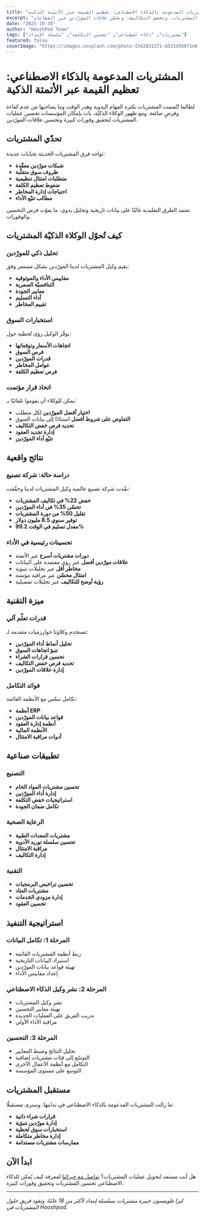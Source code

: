 ```yaml
---
title: "المشتريات المدعومة بالذكاء الاصطناعي: تعظيم القيمة عبر الأتمتة الذكية"
excerpt: "تعرّف كيف تُحوّل الوكلاء الذكيّة عمليات المشتريات، وتخفض التكاليف، وتحسّن علاقات المورّدين عبر القطاعات."
date: "2025-10-30"
author: "HooshPod Team"
tags: ["مشتريات", "ذكاء اصطناعي", "تحسين التكلفة", "سلسلة الإمداد"]
featured: false
coverImage: "https://images.unsplash.com/photo-1542831371-d531d36971e6?q=80&w=1600&auto=format&fit=crop"
---
```


# المشتريات المدعومة بالذكاء الاصطناعي: تعظيم القيمة عبر الأتمتة الذكية

لطالما اتّسمت المشتريات بكثرة المهام اليدوية وهدر الوقت وما يصاحبها من عدم كفاءة وفرصٍ ضائعة. ومع ظهور الوكلاء الذكيّة، بات بإمكان المؤسسات تحسين عمليات المشتريات لتحقيق وفورات كبيرة وتحسين علاقات المورّدين.

## تحدّي المشتريات

تواجه فرق المشتريات الحديثة تحدّيات عديدة:

- **شبكات مورّدين معقّدة**
- **ظروف سوق متقلّبة**
- **متطلبات امتثال تنظيمية**
- **ضغوط تعظيم الكلفة**
- **احتياجات إدارة المخاطر**
- **مطالب تتبّع الأداء**

تعتمد الطرق التقليدية غالبًا على بيانات تاريخية وتحليل يدوي، ما يفوّت فرص التحسين والوفورات.

## كيف تُحوّل الوكلاء الذكيّة المشتريات

### تحليل ذكي للمورّدين

يقيم وكيل المشتريات لدينا المورّدين بشكل مستمر وفق:

- **مقاييس الأداء والموثوقية**
- **التنافسيّة السعرية**
- **معايير الجودة**
- **أداء التسليم**
- **تقييم المخاطر**

### استخبارات السوق

يوفّر الوكيل رؤى لحظية حول:

- **اتجاهات الأسعار وتوقعاتها**
- **فرص السوق**
- **قدرات المورّدين**
- **عوامل المخاطر**
- **فرص تعظيم الكلفة**

### اتخاذ قرار مؤتمت

يمكن للوكلاء أن يقوموا تلقائيًا بـ:

- **اختيار أفضل المورّدين** لكل متطلب
- **التفاوض على شروط أفضل** استنادًا إلى بيانات السوق
- **تحديد فرص خفض التكاليف**
- **إدارة تجديد العقود**
- **تتبّع أداء المورّدين**

## نتائج واقعية

### دراسة حالة: شركة تصنيع

نفّذت شركة تصنيع عالمية وكيل المشتريات لدينا وحقّقت:

- **خفض 22% في تكاليف المشتريات**
- **تحسّن 35% في أداء المورّدين**
- **تقليل 50% من دورة المشتريات**
- **توفير سنوي 8.5 مليون دولار**
- **معدل تسليم في الوقت 99.2%**

### تحسينات رئيسية في الأداء

- **دورات مشتريات أسرع** عبر الأتمتة
- **علاقات مورّدين أفضل** عبر رؤى معتمدة على البيانات
- **مخاطر أقل** عبر تحليلات تنبؤية
- **امتثال محسّن** عبر مراقبة مؤتمتة
- **رؤية أوضح للتكاليف** عبر تحليلات تفصيلية

## ميزة التقنية

### قدرات تعلّم آلي

تستخدم وكلاؤنا خوارزميات متقدمة لـ:

- **تحليل أنماط أداء المورّدين**
- **تنبؤ اتجاهات السوق**
- **تحسين قرارات الشراء**
- **تحديد فرص خفض التكاليف**
- **إدارة علاقات المورّدين**

### فوائد التكامل

تكامل سلس مع الأنظمة القائمة:

- **أنظمة ERP**
- **قواعد بيانات المورّدين**
- **أنظمة إدارة العقود**
- **الأنظمة المالية**
- **أدوات مراقبة الامتثال**

## تطبيقات صناعية

### التصنيع

- **تحسين مشتريات المواد الخام**
- **إدارة أداء المورّدين**
- **استراتيجيات خفض التكلفة**
- **تكامل ضمان الجودة**

### الرعاية الصحية

- **مشتريات المعدات الطبية**
- **تحسين سلسلة توريد الأدوية**
- **مراقبة الامتثال**
- **إدارة التكاليف**

### التقنية

- **تحسين تراخيص البرمجيات**
- **مشتريات العتاد**
- **إدارة مزودي الخدمات**
- **تحسين العقود**

## استراتيجية التنفيذ

### المرحلة 1: تكامل البيانات

- ربط أنظمة المشتريات القائمة
- استيراد البيانات التاريخية
- تهيئة قواعد بيانات المورّدين
- إعداد مقاييس الأداء

### المرحلة 2: نشر وكيل الذكاء الاصطناعي

- نشر وكيل المشتريات
- تهيئة معايير التحسين
- تدريب الفريق على العمليات الجديدة
- مراقبة الأداء الأولي

### المرحلة 3: التحسين

- تحليل النتائج وضبط المعايير
- التوسّع إلى فئات مشتريات إضافية
- التكامل مع أنظمة الأعمال الأخرى
- التوسع على مستوى المؤسسة

## مستقبل المشتريات

ما زالت المشتريات المدعومة بالذكاء الاصطناعي في بدايتها. وسنرى مستقبلًا:

- **قرارات شراء ذاتية**
- **إدارة مورّدين تنبؤية**
- **استخبارات سوق لحظية**
- **إدارة مخاطر متكاملة**
- **ممارسات مشتريات مستدامة**

## ابدأ الآن

هل أنت مستعد لتحويل عمليات المشتريات؟ [تواصل مع خبرائنا](/#contact) لمعرفة كيف يُمكن للذكاء الاصطناعي تحسين المشتريات وتحقيق وفورات كبيرة.

---

_ليزا طومسون خبيرة مشتريات بسلسلة إمداد لأكثر من 18 عامًا، وتقود فريق حلول المشتريات في Hooshpod._
